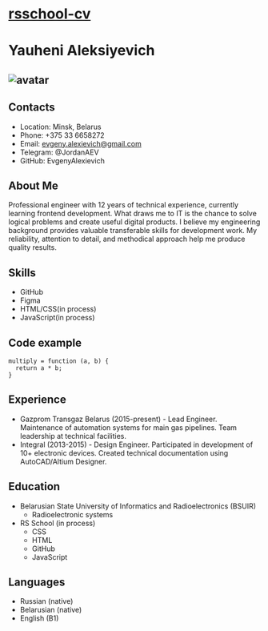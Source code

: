 # [rsschool-cv](https://EvgenyAlexievich.github.io/rsschool-cv/cv)

# Yauheni Aleksiyevich
## ![avatar](https://avatars.githubusercontent.com/u/196638459?v=4)

## Contacts
* Location: Minsk, Belarus
* Phone: +375 33 6658272
* Email: evgeny.alexievich@gmail.com
* Telegram: @JordanAEV
* GitHub: EvgenyAlexievich

## About Me
 

 Professional engineer with 12 years of technical experience, currently learning frontend development. What draws me to IT is the chance to solve logical problems and create useful digital products. I believe my engineering background provides valuable transferable skills for development work. My reliability, attention to detail, and methodical approach help me produce quality results.

## Skills
+ GitHub
+ Figma
+ HTML/CSS(in process)
+ JavaScript(in process)

## Code example
```
multiply = function (a, b) {
  return a * b;
}
```
## Experience 
* Gazprom Transgaz Belarus (2015-present) - Lead Engineer. Maintenance of automation systems for main gas pipelines. Team leadership at technical facilities.
* Integral (2013-2015) - Design Engineer. Participated in development of 10+ electronic devices. Created technical documentation using AutoCAD/Altium Designer.

## Education
* Belarusian State University of Informatics and Radioelectronics (BSUIR)
    + Radioelectronic systems
* RS School (in process)
    + CSS
    + HTML
    + GitHub
    + JavaScript

## Languages
* Russian (native)
* Belarusian (native)
* English (B1)
